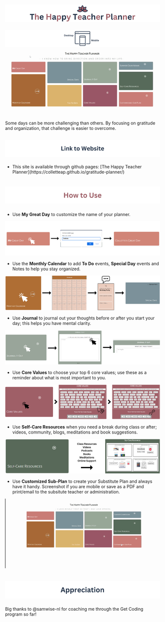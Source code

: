 # ![The Happy Teacher Planner](./images/thehappyteacherplannerTitle.png)
![Mobile and Desktop Friendly](./images/MobileDesktop.png)
![Happy Planner video](/images/HTPIntro.gif)

Some days can be more challenging than others. By focusing on gratitude and organization, that challenge is easier to overcome. <br>

## ![Link to Website](./images/WebsiteLink.png)
<ul>
 <li>This site is available through github pages: [The Happy Teacher Planner](https://colletteap.github.io/gratitude-planner/)</li>
</ul>

# ![Website Instructions](./images/HowtoUse.png)

<ul>
  <li>Use <strong>My Great Day</strong> to customize the name of your planner.</li>
</ul>

![My Great Day](./images/MyGreatDay.png)

<ul>
  <li>Use the <strong>Monthly Calendar</strong> to add <strong>To Do</strong> events, <strong>Special Day</strong> events and Notes to help you stay organized.</li>
</ul>

![Monthly Calendar](./images/MonthlyCalendar.png)

<ul>
  <li>Use <strong>Journal</strong> to journal out your thoughts before or after you start your day; this helps you have mental clarity.</li>
</ul>

![Journal](./images/Journal.png)

<ul>
  <li>Use <strong>Core Values</strong> to choose your top 6 core values; use these as a reminder about what is most important to you.</li>
</ul>

![Core Values](./images/corevalues.png)

<ul>
  <li>Use <strong>Self-Care Resources</strong> when you need a break during class or after; videos, community, blogs, meditations and book suggestions.</li>
</ul>

![Self-Care](./images/selfcare.png)

<ul>
  <li>Use <strong>Customized Sub-Plan</strong> to create your Substitute Plan and always have it handy. Screenshot if you are mobile or save as a PDF and print/email to the subsitute teacher or administration.</li>
</ul>

  ![Customized Substitute Planner](./images/CustomSubPlan.gif)

  # ![Appreciation](./images/Appreciation.png)
  
  Big thanks to @samwise-nl for coaching me through the Get Coding program so far!